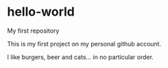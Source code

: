 # hello-world
My first repository

This is my first project on my personal github account.

I like burgers, beer and cats... in no particular order.
